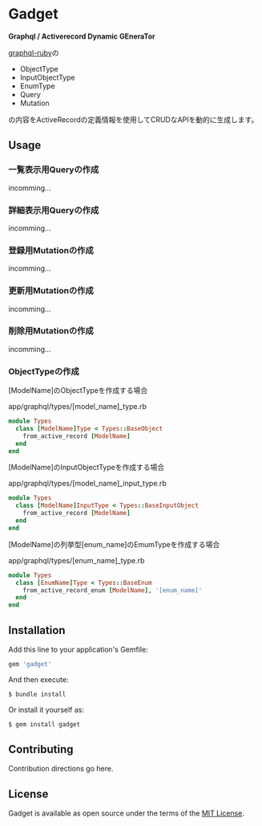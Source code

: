 Gadget
======

**Graphql / Activerecord Dynamic GEneraTor**

[graphql-ruby](https://github.com/rmosolgo/graphql-ruby)の

* ObjectType
* InputObjectType
* EnumType
* Query
* Mutation

の内容をActiveRecordの定義情報を使用してCRUDなAPIを動的に生成します。

## Usage

### 一覧表示用Queryの作成

incomming...

### 詳細表示用Queryの作成

incomming...

### 登録用Mutationの作成

incomming...

### 更新用Mutationの作成

incomming...

### 削除用Mutationの作成

incomming...

### ObjectTypeの作成

[ModelName]のObjectTypeを作成する場合

app/graphql/types/[model_name]_type.rb
```ruby
module Types
  class [ModelName]Type < Types::BaseObject
    from_active_record [ModelName]
  end
end
```

[ModelName]のInputObjectTypeを作成する場合

app/graphql/types/[model_name]_input_type.rb
```ruby
module Types
  class [ModelName]InputType < Types::BaseInputObject
    from_active_record [ModelName]
  end
end
```

[ModelName]の列挙型[enum_name]のEmumTypeを作成する場合

app/graphql/types/[enum_name]_type.rb
```ruby
module Types
  class [EnumName]Type < Types::BaseEnum
    from_active_record_enum [ModelName], '[enum_name]'
  end
end
```


## Installation
Add this line to your application's Gemfile:

```ruby
gem 'gadget'
```

And then execute:
```bash
$ bundle install
```

Or install it yourself as:
```bash
$ gem install gadget
```

## Contributing
Contribution directions go here.

## License
Gadget is available as open source under the terms of the [MIT License](https://opensource.org/licenses/MIT).

